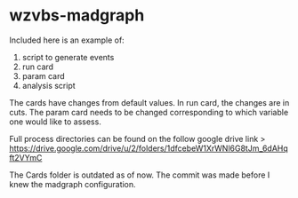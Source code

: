 # wzvbs-madgraph

Included here is an example of:
1. script to generate events
2. run card
3. param card
4. analysis script

The cards have changes from default values. In run card, the changes are in cuts. The param card needs to be changed corresponding to which variable one would like to assess.

Full process directories can be found on the follow google drive link > https://drive.google.com/drive/u/2/folders/1dfcebeW1XrWNl6G8tJm_6dAHqft2VYmC

The Cards folder is outdated as of now. The commit was made before I knew the madgraph configuration.

